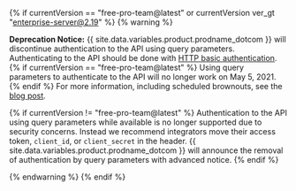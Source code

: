 {% if currentVersion == "free-pro-team@latest" or currentVersion ver_gt "enterprise-server@2.19" %}
{% warning %}

**Deprecation Notice:** {{ site.data.variables.product.prodname_dotcom }} will discontinue authentication to the API using query parameters. Authenticating to the API should be done with [HTTP basic authentication](/v3/auth/#via-oauth-and-personal-access-tokens).{% if currentVersion == "free-pro-team@latest" %} Using query parameters to authenticate to the API will no longer work on May 5, 2021. {% endif %}  For more information, including scheduled brownouts, see the [blog post](https://developer.github.com/changes/2020-02-10-deprecating-auth-through-query-param/).

{% if currentVersion != "free-pro-team@latest" %} Authentication to the API using query parameters while available is no longer supported due to security concerns. Instead we recommend integrators move their access token, `client_id`, or `client_secret` in the header. {{ site.data.variables.product.prodname_dotcom }} will announce the removal of authentication by query parameters with advanced notice. {% endif %}

{% endwarning %}
{% endif %}
